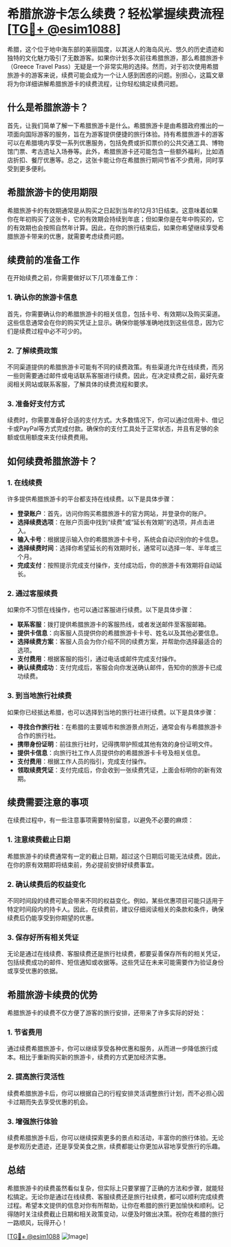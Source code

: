 # 希腊旅游卡怎么续费？轻松掌握续费流程[[TG💪+ @esim1088](https://t.me/s/esim1088)]

希腊，这个位于地中海东部的美丽国度，以其迷人的海岛风光、悠久的历史遗迹和独特的文化魅力吸引了无数游客。如果你计划多次前往希腊旅游，那么希腊旅游卡（Greece Travel Pass）无疑是一个非常实用的选择。然而，对于初次使用希腊旅游卡的游客来说，续费可能会成为一个让人感到困惑的问题。别担心，这篇文章将为你详细讲解希腊旅游卡的续费流程，让你轻松搞定续费问题。

## 什么是希腊旅游卡？

首先，让我们简单了解一下希腊旅游卡是什么。希腊旅游卡是由希腊政府推出的一项面向国际游客的服务，旨在为游客提供便捷的旅行体验。持有希腊旅游卡的游客可以在希腊境内享受一系列优惠服务，包括免费或折扣票价的公共交通工具、博物馆门票、考古遗址入场券等。此外，希腊旅游卡还可能包含一些额外福利，比如酒店折扣、餐厅优惠等。总之，这张卡能让你在希腊旅行期间节省不少费用，同时享受到更多便利。

## 希腊旅游卡的使用期限

希腊旅游卡的有效期通常是从购买之日起到当年的12月31日结束。这意味着如果你在年初购买了这张卡，它的有效期会持续到年底；但如果你是在年中购买的，它的有效期也会按照自然年计算。因此，在你的旅行结束后，如果你希望继续享受希腊旅游卡带来的优惠，就需要考虑续费问题。

## 续费前的准备工作

在开始续费之前，你需要做好以下几项准备工作：

### 1. 确认你的旅游卡信息

首先，你需要确认你的希腊旅游卡的相关信息，包括卡号、有效期以及购买渠道。这些信息通常会在你的购买凭证上显示。确保你能够准确地找到这些信息，因为它们是续费过程中必不可少的。

### 2. 了解续费政策

不同渠道提供的希腊旅游卡可能有不同的续费政策。有些渠道允许在线续费，而另一些则需要通过邮件或电话联系客服进行续费。因此，在决定续费之前，最好先查阅相关网站或联系客服，了解具体的续费流程和要求。

### 3. 准备好支付方式

续费时，你需要准备好合适的支付方式。大多数情况下，你可以通过信用卡、借记卡或PayPal等方式完成付款。确保你的支付工具处于正常状态，并且有足够的余额或信用额度来支付续费费用。

## 如何续费希腊旅游卡？

### 1. 在线续费

许多提供希腊旅游卡的平台都支持在线续费。以下是具体步骤：

- **登录账户**：首先，访问你购买希腊旅游卡的官方网站，并登录你的账户。
- **选择续费选项**：在账户页面中找到“续费”或“延长有效期”的选项，并点击进入。
- **输入卡号**：根据提示输入你的希腊旅游卡卡号，系统会自动识别你的卡信息。
- **选择续费时间**：选择你希望延长的有效期时长，通常可以选择一年、半年或三个月。
- **完成支付**：按照提示完成支付操作，支付成功后，你的旅游卡有效期将自动延长。

### 2. 通过客服续费

如果你不习惯在线操作，也可以通过客服进行续费。以下是具体步骤：

- **联系客服**：拨打提供希腊旅游卡的客服热线，或者发送邮件至客服邮箱。
- **提供卡信息**：向客服人员提供你的希腊旅游卡卡号、姓名以及其他必要信息。
- **选择续费方案**：客服人员会为你介绍不同的续费方案，并帮助你选择最适合的选项。
- **支付费用**：根据客服的指引，通过电话或邮件完成支付操作。
- **确认续费成功**：支付完成后，客服会向你发送确认邮件，告知你的旅游卡已成功续费。

### 3. 到当地旅行社续费

如果你已经抵达希腊，也可以选择到当地的旅行社进行续费。以下是具体步骤：

- **寻找合作旅行社**：在希腊的主要城市和旅游景点附近，通常会有与希腊旅游卡合作的旅行社。
- **携带身份证明**：前往旅行社时，记得携带护照或其他有效的身份证明文件。
- **提供卡信息**：向旅行社工作人员提供你的希腊旅游卡卡号及相关信息。
- **支付费用**：根据工作人员的指引，完成支付操作。
- **领取续费凭证**：支付完成后，你会收到一张续费凭证，上面会标明你的新有效期。

## 续费需要注意的事项

在续费过程中，有一些注意事项需要特别留意，以避免不必要的麻烦：

### 1. 注意续费截止日期

希腊旅游卡的续费通常有一定的截止日期，超过这个日期后可能无法续费。因此，在你的原有效期即将结束前，务必提前安排好续费事宜。

### 2. 确认续费后的权益变化

不同时间段的续费可能会带来不同的权益变化。例如，某些优惠项目可能只适用于特定时间段内的持卡人。因此，在续费前，建议仔细阅读相关的条款和条件，确保续费后仍能享受到你期望的优惠。

### 3. 保存好所有相关凭证

无论是通过在线续费、客服续费还是旅行社续费，都要妥善保存所有的相关凭证，包括续费成功的邮件、短信通知或收据等。这些凭证在未来可能需要作为验证身份或享受优惠的依据。

## 希腊旅游卡续费的优势

希腊旅游卡的续费不仅方便了游客的旅行安排，还带来了许多实际的好处：

### 1. 节省费用

通过续费希腊旅游卡，你可以继续享受各种优惠和服务，从而进一步降低旅行成本。相比于重新购买新的旅游卡，续费的方式更加经济实惠。

### 2. 提高旅行灵活性

续费希腊旅游卡后，你可以根据自己的行程安排灵活调整旅行计划，而不必担心因卡过期而失去享受优惠的机会。

### 3. 增强旅行体验

续费希腊旅游卡后，你可以继续探索更多的景点和活动，丰富你的旅行体验。无论是参观历史遗迹，还是享受美食之旅，续费都能让你更加从容地享受旅行的乐趣。

## 总结

希腊旅游卡的续费虽然看似复杂，但实际上只要掌握了正确的方法和步骤，就能轻松搞定。无论你是通过在线续费、客服续费还是旅行社续费，都可以顺利完成续费过程。希望本文提供的信息对你有所帮助，让你在希腊的旅行更加愉快和顺利。记得随时关注续费截止日期和相关政策变动，以便及时做出决策。祝你在希腊的旅行一路顺风，玩得开心！

[[TG💪+ @esim1088](https://t.me/s/esim1088) ![Image](https://i.postimg.cc/4NQfJmqS/Snipaste-2025-05-13-00-14-12.png)]